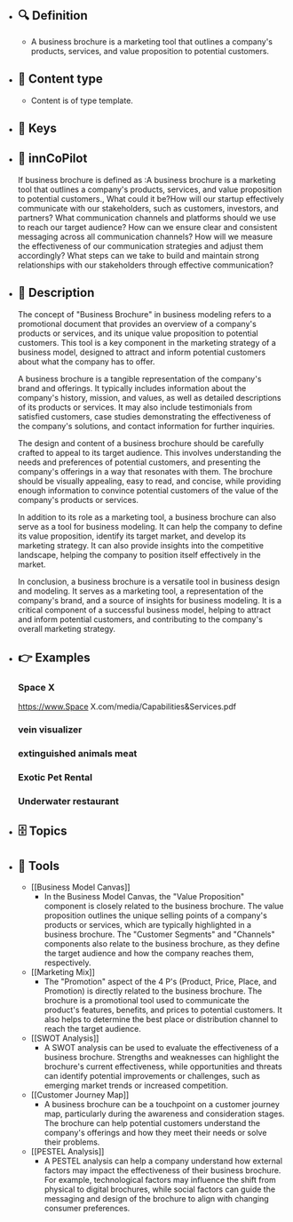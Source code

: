 - ## 🔍 Definition
  - A business brochure is a marketing tool that outlines a company's products, services, and value proposition to potential customers.
- ## 📰 Content type 
  - Content is of type template.
  
- ## 🔑 Keys
  
- ## 🤖 innCoPilot
  If business brochure is defined as :A business brochure is a marketing tool that outlines a company's products, services, and value proposition to potential customers., What could it be?How will our startup effectively communicate with our stakeholders, such as customers, investors, and partners?
  What communication channels and platforms should we use to reach our target audience?
  How can we ensure clear and consistent messaging across all communication channels?
  How will we measure the effectiveness of our communication strategies and adjust them accordingly?
  What steps can we take to build and maintain strong relationships with our stakeholders through effective communication?
- ## 📖 Description
  The concept of "Business Brochure" in business modeling refers to a promotional document that provides an overview of a company's products or services, and its unique value proposition to potential customers. This tool is a key component in the marketing strategy of a business model, designed to attract and inform potential customers about what the company has to offer.
  
  A business brochure is a tangible representation of the company's brand and offerings. It typically includes information about the company's history, mission, and values, as well as detailed descriptions of its products or services. It may also include testimonials from satisfied customers, case studies demonstrating the effectiveness of the company's solutions, and contact information for further inquiries.
  
  The design and content of a business brochure should be carefully crafted to appeal to its target audience. This involves understanding the needs and preferences of potential customers, and presenting the company's offerings in a way that resonates with them. The brochure should be visually appealing, easy to read, and concise, while providing enough information to convince potential customers of the value of the company's products or services.
  
  In addition to its role as a marketing tool, a business brochure can also serve as a tool for business modeling. It can help the company to define its value proposition, identify its target market, and develop its marketing strategy. It can also provide insights into the competitive landscape, helping the company to position itself effectively in the market.
  
  In conclusion, a business brochure is a versatile tool in business design and modeling. It serves as a marketing tool, a representation of the company's brand, and a source of insights for business modeling. It is a critical component of a successful business model, helping to attract and inform potential customers, and contributing to the company's overall marketing strategy.
- ## 👉 Examples
  ### Space X
  https://www.Space X.com/media/Capabilities&Services.pdf
  ### vein visualizer
  
  ### extinguished animals meat
  
  ### Exotic Pet Rental
  
  ### Underwater restaurant
  
- ## 🗄️ Topics
  
- ## 🧰 Tools
  - [[Business Model Canvas]]
    - In the Business Model Canvas, the "Value Proposition" component is closely related to the business brochure. The value proposition outlines the unique selling points of a company's products or services, which are typically highlighted in a business brochure. The "Customer Segments" and "Channels" components also relate to the business brochure, as they define the target audience and how the company reaches them, respectively.
  - [[Marketing Mix]]
    - The "Promotion" aspect of the 4 P's (Product, Price, Place, and Promotion) is directly related to the business brochure. The brochure is a promotional tool used to communicate the product's features, benefits, and prices to potential customers. It also helps to determine the best place or distribution channel to reach the target audience.
  - [[SWOT Analysis]]
    - A SWOT analysis can be used to evaluate the effectiveness of a business brochure. Strengths and weaknesses can highlight the brochure's current effectiveness, while opportunities and threats can identify potential improvements or challenges, such as emerging market trends or increased competition.
  - [[Customer Journey Map]]
    - A business brochure can be a touchpoint on a customer journey map, particularly during the awareness and consideration stages. The brochure can help potential customers understand the company's offerings and how they meet their needs or solve their problems.
  - [[PESTEL Analysis]]
    - A PESTEL analysis can help a company understand how external factors may impact the effectiveness of their business brochure. For example, technological factors may influence the shift from physical to digital brochures, while social factors can guide the messaging and design of the brochure to align with changing consumer preferences.
